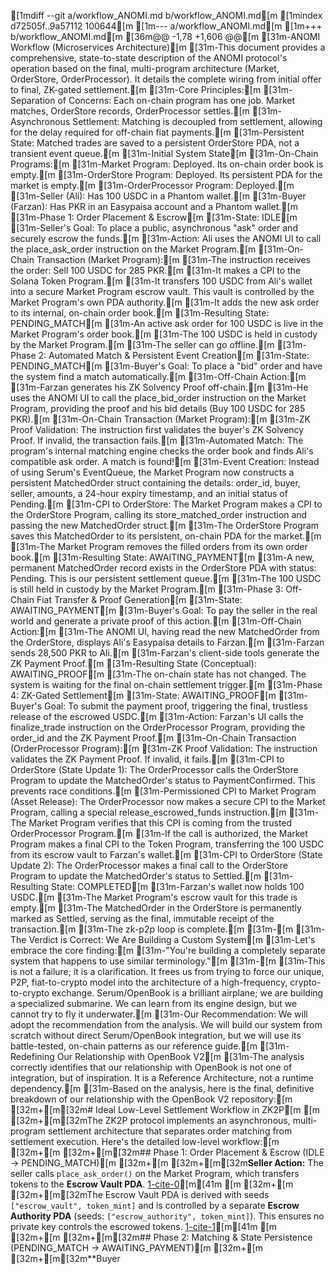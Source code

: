 [1mdiff --git a/workflow_ANOMI.md b/workflow_ANOMI.md[m
[1mindex d72505f..9a57112 100644[m
[1m--- a/workflow_ANOMI.md[m
[1m+++ b/workflow_ANOMI.md[m
[36m@@ -1,78 +1,606 @@[m
[31m-ANOMI Workflow (Microservices Architecture)[m
[31m-This document provides a comprehensive, state-to-state description of the ANOMI protocol's operation based on the final, multi-program architecture (Market, OrderStore, OrderProcessor). It details the complete wiring from initial offer to final, ZK-gated settlement.[m
[31m-Core Principles:[m
[31m-Separation of Concerns: Each on-chain program has one job. Market matches, OrderStore records, OrderProcessor settles.[m
[31m-Asynchronous Settlement: Matching is decoupled from settlement, allowing for the delay required for off-chain fiat payments.[m
[31m-Persistent State: Matched trades are saved to a persistent OrderStore PDA, not a transient event queue.[m
[31m-Initial System State[m
[31m-On-Chain Programs:[m
[31m-Market Program: Deployed. Its on-chain order book is empty.[m
[31m-OrderStore Program: Deployed. Its persistent PDA for the market is empty.[m
[31m-OrderProcessor Program: Deployed.[m
[31m-Seller (Ali): Has 100 USDC in a Phantom wallet.[m
[31m-Buyer (Farzan): Has PKR in an Easypaisa account and a Phantom wallet.[m
[31m-Phase 1: Order Placement & Escrow[m
[31m-State: IDLE[m
[31m-Seller's Goal: To place a public, asynchronous "ask" order and securely escrow the funds.[m
[31m-Action: Ali uses the ANOMI UI to call the place_ask_order instruction on the Market Program.[m
[31m-On-Chain Transaction (Market Program):[m
[31m-The instruction receives the order: Sell 100 USDC for 285 PKR.[m
[31m-It makes a CPI to the Solana Token Program.[m
[31m-It transfers 100 USDC from Ali's wallet into a secure Market Program escrow vault. This vault is controlled by the Market Program's own PDA authority.[m
[31m-It adds the new ask order to its internal, on-chain order book.[m
[31m-Resulting State: PENDING_MATCH[m
[31m-An active ask order for 100 USDC is live in the Market Program's order book.[m
[31m-The 100 USDC is held in custody by the Market Program.[m
[31m-The seller can go offline.[m
[31m-Phase 2: Automated Match & Persistent Event Creation[m
[31m-State: PENDING_MATCH[m
[31m-Buyer's Goal: To place a "bid" order and have the system find a match automatically.[m
[31m-Off-Chain Action:[m
[31m-Farzan generates his ZK Solvency Proof off-chain.[m
[31m-He uses the ANOMI UI to call the place_bid_order instruction on the Market Program, providing the proof and his bid details (Buy 100 USDC for 285 PKR).[m
[31m-On-Chain Transaction (Market Program):[m
[31m-ZK Proof Validation: The instruction first validates the buyer's ZK Solvency Proof. If invalid, the transaction fails.[m
[31m-Automated Match: The program's internal matching engine checks the order book and finds Ali's compatible ask order. A match is found![m
[31m-Event Creation: Instead of using Serum's EventQueue, the Market Program now constructs a persistent MatchedOrder struct containing the details: order_id, buyer, seller, amounts, a 24-hour expiry timestamp, and an initial status of Pending.[m
[31m-CPI to OrderStore: The Market Program makes a CPI to the OrderStore Program, calling its store_matched_order instruction and passing the new MatchedOrder struct.[m
[31m-The OrderStore Program saves this MatchedOrder to its persistent, on-chain PDA for the market.[m
[31m-The Market Program removes the filled orders from its own order book.[m
[31m-Resulting State: AWAITING_PAYMENT[m
[31m-A new, permanent MatchedOrder record exists in the OrderStore PDA with status: Pending. This is our persistent settlement queue.[m
[31m-The 100 USDC is still held in custody by the Market Program.[m
[31m-Phase 3: Off-Chain Fiat Transfer & Proof Generation[m
[31m-State: AWAITING_PAYMENT[m
[31m-Buyer's Goal: To pay the seller in the real world and generate a private proof of this action.[m
[31m-Off-Chain Action:[m
[31m-The ANOMI UI, having read the new MatchedOrder from the OrderStore, displays Ali's Easypaisa details to Farzan.[m
[31m-Farzan sends 28,500 PKR to Ali.[m
[31m-Farzan's client-side tools generate the ZK Payment Proof.[m
[31m-Resulting State (Conceptual): AWAITING_PROOF[m
[31m-The on-chain state has not changed. The system is waiting for the final on-chain settlement trigger.[m
[31m-Phase 4: ZK-Gated Settlement[m
[31m-State: AWAITING_PROOF[m
[31m-Buyer's Goal: To submit the payment proof, triggering the final, trustless release of the escrowed USDC.[m
[31m-Action: Farzan's UI calls the finalize_trade instruction on the OrderProcessor Program, providing the order_id and the ZK Payment Proof.[m
[31m-On-Chain Transaction (OrderProcessor Program):[m
[31m-ZK Proof Validation: The instruction validates the ZK Payment Proof. If invalid, it fails.[m
[31m-CPI to OrderStore (State Update 1): The OrderProcessor calls the OrderStore Program to update the MatchedOrder's status to PaymentConfirmed. This prevents race conditions.[m
[31m-Permissioned CPI to Market Program (Asset Release): The OrderProcessor now makes a secure CPI to the Market Program, calling a special release_escrowed_funds instruction.[m
[31m-The Market Program verifies that this CPI is coming from the trusted OrderProcessor Program.[m
[31m-If the call is authorized, the Market Program makes a final CPI to the Token Program, transferring the 100 USDC from its escrow vault to Farzan's wallet.[m
[31m-CPI to OrderStore (State Update 2): The OrderProcessor makes a final call to the OrderStore Program to update the MatchedOrder's status to Settled.[m
[31m-Resulting State: COMPLETED[m
[31m-Farzan's wallet now holds 100 USDC.[m
[31m-The Market Program's escrow vault for this trade is empty.[m
[31m-The MatchedOrder in the OrderStore is permanently marked as Settled, serving as the final, immutable receipt of the transaction.[m
[31m-The zk-p2p loop is complete.[m
[31m-[m
[31m-​The Verdict is Correct: We Are Building a Custom System[m
[31m-​Let's embrace the core finding:[m
[31m-​"You're building a completely separate system that happens to use similar terminology."[m
[31m-[m
[31m-​This is not a failure; it is a clarification. It frees us from trying to force our unique, P2P, fiat-to-crypto model into the architecture of a high-frequency, crypto-to-crypto exchange. Serum/OpenBook is a brilliant airplane; we are building a specialized submarine. We can learn from its engine design, but we cannot try to fly it underwater.[m
[31m-​Our Recommendation: We will adopt the recommendation from the analysis. We will build our system from scratch without direct Serum/OpenBook integration, but we will use its battle-tested, on-chain patterns as our reference guide.[m
[31m-​Redefining Our Relationship with OpenBook V2[m
[31m-​The analysis correctly identifies that our relationship with OpenBook is not one of integration, but of inspiration. It is a Reference Architecture, not a runtime dependency.[m
[31m-​Based on the analysis, here is the final, definitive breakdown of our relationship with the OpenBook V2 repository:[m
[32m+[m[32m# Ideal Low-Level Settlement Workflow in ZK2P[m
 [m
[32m+[m[32mThe ZK2P protocol implements an asynchronous, multi-program settlement architecture that separates order matching from settlement execution. Here's the detailed low-level workflow:[m
[32m+[m
[32m+[m[32m## Phase 1: Order Placement & Escrow (IDLE → PENDING_MATCH)[m
[32m+[m
[32m+[m[32m**Seller Action:** The seller calls `place_ask_order()` on the Market Program, which transfers tokens to the **Escrow Vault PDA**. [1-cite-0](#1-cite-0)[m[41m [m
[32m+[m
[32m+[m[32mThe Escrow Vault PDA is derived with seeds `["escrow_vault", token_mint]` and is controlled by a separate **Escrow Authority PDA** (seeds: `["escrow_authority", token_mint]`). This ensures no private key controls the escrowed tokens. [1-cite-1](#1-cite-1)[m[41m [m
[32m+[m
[32m+[m[32m## Phase 2: Matching & State Persistence (PENDING_MATCH → AWAITING_PAYMENT)[m
[32m+[m
[32m+[m[32m**Buyer